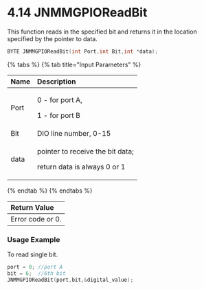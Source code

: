 # 4.14 JNMMGPIOReadBit

This function reads in the specified bit and returns it in the location specified by the pointer to data.

```c
BYTE JNMMGPIOReadBit(int Port,int Bit,int *data);
```

{% tabs %}
{% tab title="Input Parameters" %}
<table>
  <thead>
    <tr>
      <th style="text-align:left">Name</th>
      <th style="text-align:left">Description</th>
    </tr>
  </thead>
  <tbody>
    <tr>
      <td style="text-align:left">Port</td>
      <td style="text-align:left">
        <p>0 - for port A,</p>
        <p>1 - for port B</p>
      </td>
    </tr>
    <tr>
      <td style="text-align:left">Bit</td>
      <td style="text-align:left">DIO line number, 0-15</td>
    </tr>
    <tr>
      <td style="text-align:left">data</td>
      <td style="text-align:left">
        <p>pointer to receive the bit data;</p>
        <p>return data is always 0 or 1</p>
      </td>
    </tr>
  </tbody>
</table>
{% endtab %}
{% endtabs %}

| Return Value |
| :--- |
| Error code or 0. |

### Usage Example

To read single bit.

```c
port = 0; //port A
bit = 6;  //6th bit
JNMMGPIOReadBit(port,bit,&digital_value);
```

